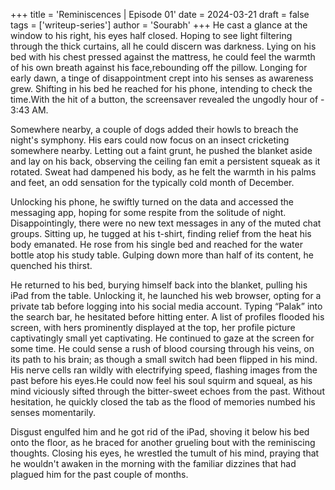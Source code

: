 +++
title = 'Reminiscences | Episode 01'
date = 2024-03-21
draft = false
tags = ['writeup-series']
author = 'Sourabh'
+++
He cast a glance at the window to his right, his eyes half closed. Hoping to see light
filtering through the thick curtains, all he could discern was darkness. Lying on his bed with his chest pressed against the mattress, he could feel the warmth of his own breath against his face,rebounding off the pillow. Longing for early dawn, a tinge of disappointment crept into his senses as awareness grew. Shifting in his bed he reached for his phone, intending to check the time.With the hit of a button, the screensaver revealed the ungodly hour of - 3:43 AM.

Somewhere nearby, a couple of dogs added their howls to breach the night's symphony. His
ears could now focus on an insect cricketing somewhere nearby. Letting out a faint grunt, he pushed the blanket aside and lay on his back, observing the ceiling fan emit a persistent squeak as it rotated. Sweat had dampened his body, as he felt the warmth in his palms and feet, an odd sensation for the typically cold month of December.

Unlocking his phone, he swiftly turned on the data and accessed the messaging app, hoping for some respite from the solitude of night. Disappointingly, there were no new text messages in any of the muted chat groups. Sitting up, he tugged at his t-shirt, finding relief from the heat his body emanated. He rose from his single bed and reached for the water bottle atop his study table. Gulping down more than half of its content, he quenched his thirst. 

He returned to his bed, burying himself back into the blanket, pulling his iPad from the table. Unlocking it, he launched his web browser, opting for a private tab before logging into his social media account. Typing “Palak” into the search bar, he hesitated before hitting enter. A list of profiles flooded his screen, with hers prominently displayed at the top, her profile picture captivatingly small yet captivating. He continued to gaze at the screen for some time. He could sense a rush of blood coursing through his veins, on its path to his brain; as though a small switch had been flipped in his mind. His nerve cells ran wildly with electrifying speed, flashing images from the past before his eyes.He could now feel his soul squirm and squeal, as his mind viciously sifted through the bitter-sweet echoes from the past. Without hesitation, he quickly closed the tab as the flood of memories numbed his senses momentarily. 

Disgust engulfed him and he got rid of the iPad, shoving it below his bed onto the floor, as he braced for another grueling bout with the reminiscing thoughts. Closing his eyes, he wrestled the tumult of his mind, praying that he wouldn't awaken in the morning with the familiar dizzines that had plagued him for the past couple of months.